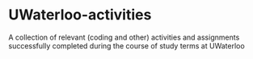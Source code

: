 # UWaterloo-activities
A collection of relevant (coding and other) activities and assignments  successfully completed during the course of study terms at UWaterloo 
